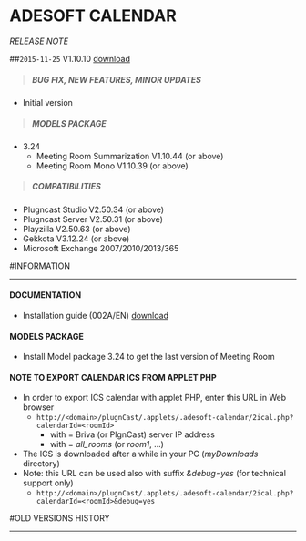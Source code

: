 # ADESOFT CALENDAR
*RELEASE NOTE*

##`2015-11-25` V1.10.10 [download](https://github.com/innes-labs/archives/blob/main/downloads/applets/connector-adesoft-V1.10.10/delivery/adesoft-calendar-V1.10.10.saz)
>##### **BUG FIX, NEW FEATURES, MINOR UPDATES**
- Initial version
>##### **MODELS PACKAGE**
- 3.24
	- Meeting Room Summarization V1.10.44 (or above)
	- Meeting Room Mono V1.10.39 (or above)
>##### **COMPATIBILITIES**
- Plugncast Studio V2.50.34 (or above)
- Plugncast Server V2.50.31 (or above)
- Playzilla V2.50.63 (or above)
- Gekkota V3.12.24 (or above)
- Microsoft Exchange 2007/2010/2013/365

#INFORMATION
***********************************************************************
#### **DOCUMENTATION**
- Installation guide (002A/EN) [download](https://github.com/innes-labs/archives/blob/main/downloads/applets/connector-adesoft-V1.10.10/delivery/adesoft-calendar-user-manual-002A_en.pdf)
#### **MODELS PACKAGE**
- Install Model package 3.24 to get the last version of Meeting Room
#### **NOTE TO EXPORT CALENDAR ICS FROM APPLET PHP**
- In order to export ICS calendar with applet PHP, enter this URL in Web browser
	- ```http://<domain>/plugnCast/.applets/.adesoft-calendar/2ical.php?calendarId=<roomId>```
		- with <domain> = Briva (or PlgnCast) server IP address
		- with <roomId> = *all_rooms* (or *room1*, ...)
- The ICS is downloaded after a while in your PC (*myDownloads* directory)
- Note: this URL can be used also with suffix *&debug=yes* (for technical support only)
   - ```http://<domain>/plugnCast/.applets/.adesoft-calendar/2ical.php?calendarId=<roomId>&debug=yes```

#OLD VERSIONS HISTORY
*********************************************************************************************************


